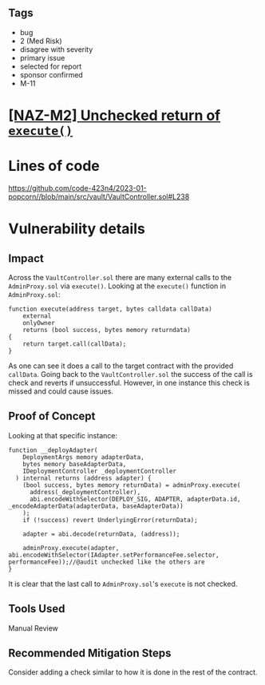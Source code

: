 ## Tags

- bug
- 2 (Med Risk)
- disagree with severity
- primary issue
- selected for report
- sponsor confirmed
- M-11

# [[NAZ-M2] Unchecked return of `execute()` ](https://github.com/code-423n4/2023-01-popcorn-findings/issues/541) 

# Lines of code

https://github.com/code-423n4/2023-01-popcorn//blob/main/src/vault/VaultController.sol#L238


# Vulnerability details

## Impact
Across the `VaultController.sol` there are many external calls to the `AdminProxy.sol` via `execute()`. Looking at the `execute()` function in `AdminProxy.sol`:
```solidity
function execute(address target, bytes calldata callData)
    external
    onlyOwner 
    returns (bool success, bytes memory returndata) 
{
    return target.call(callData);
}
```
As one can see it does a call to the target contract with the provided `callData`. Going back to the `VaultController.sol` the success of the call is check and reverts if unsuccessful. However, in one instance this check is missed and could cause issues.

## Proof of Concept
Looking at that specific instance:
```solidity
function __deployAdapter(
    DeploymentArgs memory adapterData,
    bytes memory baseAdapterData,
    IDeploymentController _deploymentController
  ) internal returns (address adapter) {
    (bool success, bytes memory returnData) = adminProxy.execute(
      address(_deploymentController),
      abi.encodeWithSelector(DEPLOY_SIG, ADAPTER, adapterData.id, _encodeAdapterData(adapterData, baseAdapterData))
    );
    if (!success) revert UnderlyingError(returnData);

    adapter = abi.decode(returnData, (address));

    adminProxy.execute(adapter, abi.encodeWithSelector(IAdapter.setPerformanceFee.selector, performanceFee));//@audit unchecked like the others are
}
```
It is clear that the last call to `AdminProxy.sol`'s `execute` is not checked.

## Tools Used
Manual Review

## Recommended Mitigation Steps
Consider adding a check similar to how it is done in the rest of the contract.